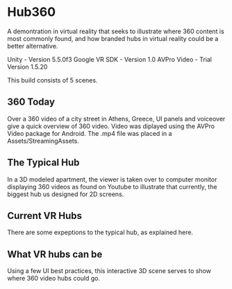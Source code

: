# Hub360

A demontration in virtual reality that seeks to illustrate where 360 content is most commonly found, and how branded hubs in virtual reality could be a better alternative.

Unity - Version 5.5.0f3 Google VR SDK - Version 1.0 AVPro Video - Trial Version 1.5.20

This build consists of 5 scenes.

## 360 Today

Over a 360 video of a city street in Athens, Greece, UI panels and voiceover give a quick overview of 360 video. Video was diplayed using the AVPro Video package for Android. The .mp4 file was placed in a Assets/StreamingAssets.

## The Typical Hub

In a 3D modeled apartment, the viewer is taken over to computer monitor displaying 360 videos as found on Youtube to illustrate that currently, the biggest hub us designed for 2D screens.

## Current VR Hubs

There are some expeptions to the typical hub, as explained here.

## What VR hubs can be

Using a few UI best practices, this interactive 3D scene serves to show where 360 video hubs could go.
